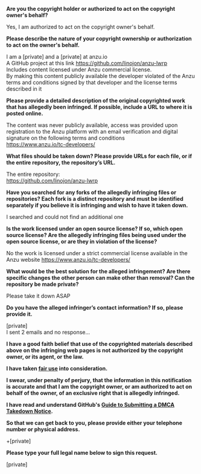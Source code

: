 **Are you the copyright holder or authorized to act on the copyright owner's behalf?**

Yes, I am authorized to act on the copyright owner's behalf.

**Please describe the nature of your copyright ownership or authorization to act on the owner's behalf.**

I am a [private] and a [private] at anzu.io  
A GitHub project at this link https://github.com/linojon/anzu-lwrp  
Includes content licensed under Anzu commercial license.  
By making this content publicly available the developer violated of the Anzu terms and conditions signed by that developer and the license terms described in it

**Please provide a detailed description of the original copyrighted work that has allegedly been infringed. If possible, include a URL to where it is posted online.**

The content was never publicly available, access was provided upon registration to the Anzu platform with an email verification and digital signature on the following terms and conditions  
https://www.anzu.io/tc-developers/

**What files should be taken down? Please provide URLs for each file, or if the entire repository, the repository’s URL.**

The entire repository:  
https://github.com/linojon/anzu-lwrp

**Have you searched for any forks of the allegedly infringing files or repositories? Each fork is a distinct repository and must be identified separately if you believe it is infringing and wish to have it taken down.**

I searched and could not find an additional one

**Is the work licensed under an open source license? If so, which open source license? Are the allegedly infringing files being used under the open source license, or are they in violation of the license?**

No the work is licensed under a strict commercial license available in the Anzu website
https://www.anzu.io/tc-developers/

**What would be the best solution for the alleged infringement? Are there specific changes the other person can make other than removal? Can the repository be made private?**

Please take it down ASAP

**Do you have the alleged infringer’s contact information? If so, please provide it.**

[private]  
I sent 2 emails and no response...

**I have a good faith belief that use of the copyrighted materials described above on the infringing web pages is not authorized by the copyright owner, or its agent, or the law.**

**I have taken <a href="https://www.lumendatabase.org/topics/22">fair use</a> into consideration.**

**I swear, under penalty of perjury, that the information in this notification is accurate and that I am the copyright owner, or am authorized to act on behalf of the owner, of an exclusive right that is allegedly infringed.**

**I have read and understand GitHub's <a href="https://docs.github.com/articles/guide-to-submitting-a-dmca-takedown-notice/">Guide to Submitting a DMCA Takedown Notice</a>.**

**So that we can get back to you, please provide either your telephone number or physical address.**

+[private]

**Please type your full legal name below to sign this request.**

[private]
